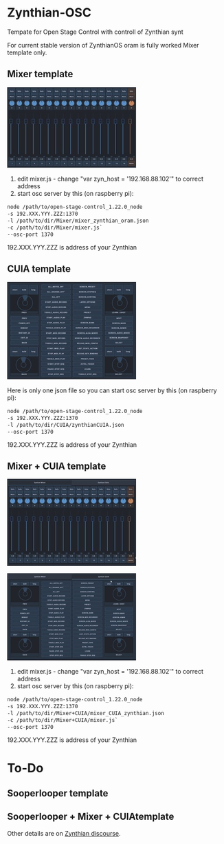 # Zynthian-OSC
Tempate for Open Stage Control with controll of Zynthian synt

For current stable version of ZynthianOS oram is fully worked Mixer template only.

## Mixer template

![Mixer](doc/img/pic-2.jpg)

1. edit mixer.js - change "var zyn_host = '192.168.88.102'" to correct address
2. start osc server by this (on raspberry pi):

```
node /path/to/open-stage-control_1.22.0_node 
-s 192.XXX.YYY.ZZZ:1370
-l /path/to/dir/Mixer/mixer_zynthian_oram.json
-c /path/to/dir/Mixer/mixer.js`
--osc-port 1370
```

192.XXX.YYY.ZZZ is address of your Zynthian

## CUIA template

![CUIA](doc/img/pic-1.jpg)

Here is only one json file so you can start osc server by this (on raspberry pi):

```
node /path/to/open-stage-control_1.22.0_node 
-s 192.XXX.YYY.ZZZ:1370
-l /path/to/dir/CUIA/zynthianCUIA.json
--osc-port 1370
```

192.XXX.YYY.ZZZ is address of your Zynthian

## Mixer + CUIA template 

![Mixer plus](doc/img/pic-3a.jpg)

![CUIA plus](doc/img/pic-3b.jpg)


1. edit mixer.js - change "var zyn_host = '192.168.88.102'" to correct address
2. start osc server by this (on raspberry pi):

```
node /path/to/open-stage-control_1.22.0_node 
-s 192.XXX.YYY.ZZZ:1370
-l /path/to/dir/Mixer+CUIA/mixer_CUIA_zynthian.json
-c /path/to/dir/Mixer+CUIA/mixer.js`
--osc-port 1370
```

192.XXX.YYY.ZZZ is address of your Zynthian

# To-Do

## Sooperlooper template

## Sooperlooper + Mixer + CUIAtemplate

Other details are on [Zynthian discourse](https://discourse.zynthian.org/t/zynthian-osc-cuia-over-open-stage-control-template/7217).
